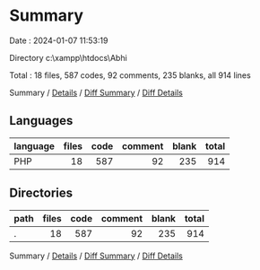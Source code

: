 # Summary

Date : 2024-01-07 11:53:19

Directory c:\\xampp\\htdocs\\Abhi

Total : 18 files,  587 codes, 92 comments, 235 blanks, all 914 lines

Summary / [Details](details.md) / [Diff Summary](diff.md) / [Diff Details](diff-details.md)

## Languages
| language | files | code | comment | blank | total |
| :--- | ---: | ---: | ---: | ---: | ---: |
| PHP | 18 | 587 | 92 | 235 | 914 |

## Directories
| path | files | code | comment | blank | total |
| :--- | ---: | ---: | ---: | ---: | ---: |
| . | 18 | 587 | 92 | 235 | 914 |

Summary / [Details](details.md) / [Diff Summary](diff.md) / [Diff Details](diff-details.md)